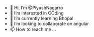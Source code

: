 - 👋 Hi, I’m @PiyushNagarro
- 👀 I’m interested in COding
- 🌱 I’m currently learning Bhopal
- 💞️ I’m looking to collaborate on angular
- 📫 How to reach me ...

<!---
PiyushNagarro/PiyushNagarro is a ✨ special ✨ repository because its `README.md` (this file) appears on your GitHub profile.
You can click the Preview link to take a look at your changes.
--->
